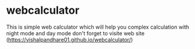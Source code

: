 # webcalculator
This is simple web calculator which will help you complex calculation with night mode and day mode don't forget to visite web site
(https://vishalpandhare01.github.io/webcalculator/)
